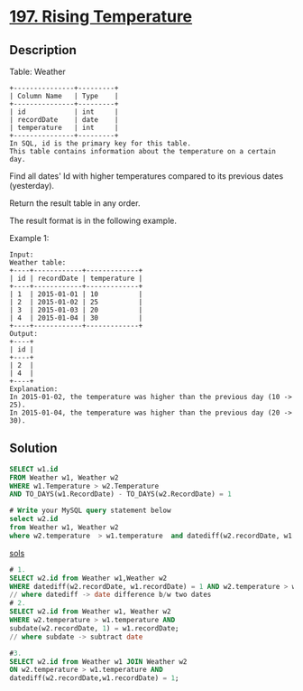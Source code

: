 # [197. Rising Temperature](https://leetcode.com/problems/rising-temperature/)

## Description

Table: Weather
```
+---------------+---------+
| Column Name   | Type    |
+---------------+---------+
| id            | int     |
| recordDate    | date    |
| temperature   | int     |
+---------------+---------+
In SQL, id is the primary key for this table.
This table contains information about the temperature on a certain day.
```

Find all dates' Id with higher temperatures compared to its previous dates (yesterday).

Return the result table in any order.

The result format is in the following example.

Example 1:
```
Input: 
Weather table:
+----+------------+-------------+
| id | recordDate | temperature |
+----+------------+-------------+
| 1  | 2015-01-01 | 10          |
| 2  | 2015-01-02 | 25          |
| 3  | 2015-01-03 | 20          |
| 4  | 2015-01-04 | 30          |
+----+------------+-------------+
Output: 
+----+
| id |
+----+
| 2  |
| 4  |
+----+
Explanation: 
In 2015-01-02, the temperature was higher than the previous day (10 -> 25).
In 2015-01-04, the temperature was higher than the previous day (20 -> 30).
```


## Solution

```sql
SELECT w1.id
FROM Weather w1, Weather w2
WHERE w1.Temperature > w2.Temperature
AND TO_DAYS(w1.RecordDate) - TO_DAYS(w2.RecordDate) = 1
```

```sql
# Write your MySQL query statement below
select w2.id
from Weather w1, Weather w2
where w2.temperature  > w1.temperature  and datediff(w2.recordDate, w1.recordDate) = 1
```

[sols](https://leetcode.com/problems/rising-temperature/solutions/2386995/three-different-solutions-datediff-subdate/?envType=study-plan-v2&envId=top-sql-50)
```sql
# 1.
SELECT w2.id from Weather w1,Weather w2
WHERE datediff(w2.recordDate, w1.recordDate) = 1 AND w2.temperature > w1.temperature;
// where datediff -> date difference b/w two dates
# 2.
SELECT w2.id from Weather w1, Weather w2
WHERE w2.temperature > w1.temperature AND
subdate(w2.recordDate, 1) = w1.recordDate;
// where subdate -> subtract date 

#3.
SELECT w2.id from Weather w1 JOIN Weather w2
ON w2.temperature > w1.temperature AND
datediff(w2.recordDate,w1.recordDate) = 1;
```